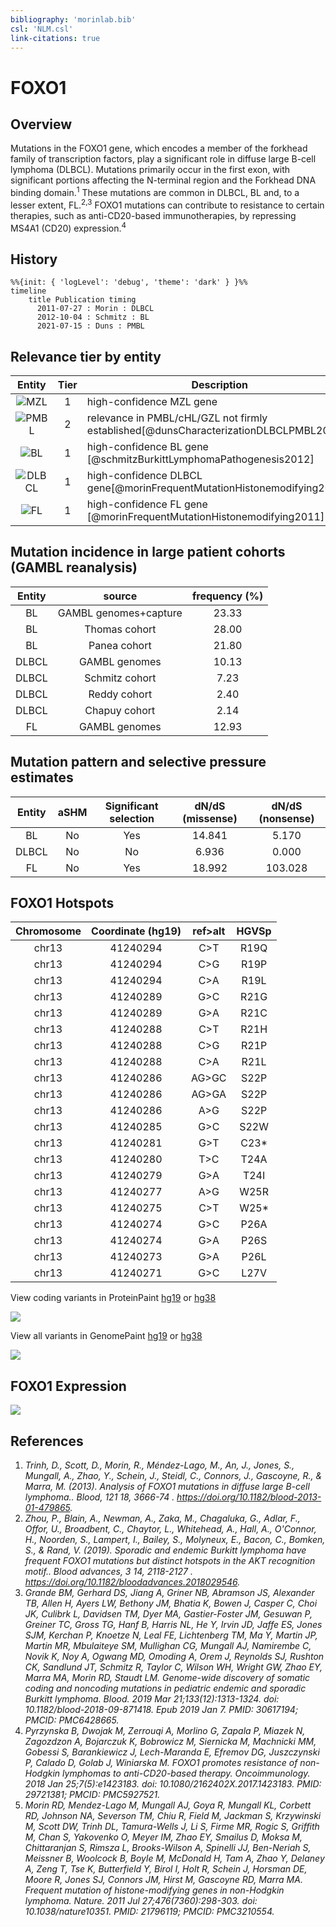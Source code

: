 ```yaml
---
bibliography: 'morinlab.bib'
csl: 'NLM.csl'
link-citations: true
---
```

# FOXO1

## Overview
Mutations in the FOXO1 gene, which encodes a member of the forkhead family of transcription factors, play a significant role in diffuse large B-cell lymphoma (DLBCL). Mutations primarily occur in the first exon, with significant portions affecting the N-terminal region and the Forkhead DNA binding domain.<sup>1</sup> These mutations are common in DLBCL, BL and, to a lesser extent, FL.<sup>2,3</sup> FOXO1 mutations can contribute to resistance to certain therapies, such as anti-CD20-based immunotherapies, by repressing MS4A1 (CD20) expression.<sup>4</sup> 

## History
```mermaid
%%{init: { 'logLevel': 'debug', 'theme': 'dark' } }%%
timeline
    title Publication timing
      2011-07-27 : Morin : DLBCL
      2012-10-04 : Schmitz : BL
      2021-07-15 : Duns : PMBL
```

## Relevance tier by entity

|Entity|Tier|Description               |
|:------:|:----:|--------------------------|
|![MZL](images/icons/MZL_tier1.png)|1|high-confidence MZL gene|
|![PMBL](images/icons/PMBL_tier2.png)|2|relevance in PMBL/cHL/GZL not firmly established[@dunsCharacterizationDLBCLPMBL2021b]|
|![BL](images/icons/BL_tier1.png)    |1   |high-confidence BL gene   [@schmitzBurkittLymphomaPathogenesis2012]|
|![DLBCL](images/icons/DLBCL_tier1.png) |1   |high-confidence DLBCL gene[@morinFrequentMutationHistonemodifying2011]|
|![FL](images/icons/FL_tier1.png)    |1   |high-confidence FL gene   [@morinFrequentMutationHistonemodifying2011]|

## Mutation incidence in large patient cohorts (GAMBL reanalysis)

|Entity|source               |frequency (%)|
|:------:|:---------------------:|:-------------:|
|BL    |GAMBL genomes+capture|23.33        |
|BL    |Thomas cohort        |28.00        |
|BL    |Panea cohort         |21.80        |
|DLBCL |GAMBL genomes        |10.13        |
|DLBCL |Schmitz cohort       | 7.23        |
|DLBCL |Reddy cohort         | 2.40        |
|DLBCL |Chapuy cohort        | 2.14        |
|FL    |GAMBL genomes        |12.93        |

## Mutation pattern and selective pressure estimates

|Entity|aSHM|Significant selection|dN/dS (missense)|dN/dS (nonsense)|
|:------:|:----:|:---------------------:|:----------------:|:----------------:|
|BL    |No  |Yes                  |14.841          |  5.170         |
|DLBCL |No  |No                   | 6.936          |  0.000         |
|FL    |No  |Yes                  |18.992          |103.028         |




## FOXO1 Hotspots

| Chromosome |Coordinate (hg19) | ref>alt | HGVSp | 
 | :---:| :---: | :--: | :---: |
| chr13 | 41240294 | C>T | R19Q |
| chr13 | 41240294 | C>G | R19P |
| chr13 | 41240294 | C>A | R19L |
| chr13 | 41240289 | G>C | R21G |
| chr13 | 41240289 | G>A | R21C |
| chr13 | 41240288 | C>T | R21H |
| chr13 | 41240288 | C>G | R21P |
| chr13 | 41240288 | C>A | R21L |
| chr13 | 41240286 | AG>GC | S22P |
| chr13 | 41240286 | AG>GA | S22P |
| chr13 | 41240286 | A>G | S22P |
| chr13 | 41240285 | G>C | S22W |
| chr13 | 41240281 | G>T | C23* |
| chr13 | 41240280 | T>C | T24A |
| chr13 | 41240279 | G>A | T24I |
| chr13 | 41240277 | A>G | W25R |
| chr13 | 41240275 | C>T | W25* |
| chr13 | 41240274 | G>C | P26A |
| chr13 | 41240274 | G>A | P26S |
| chr13 | 41240273 | G>A | P26L |
| chr13 | 41240271 | G>C | L27V |

View coding variants in ProteinPaint [hg19](https://morinlab.github.io/LLMPP/GAMBL/FOXO1_protein.html)  or [hg38](https://morinlab.github.io/LLMPP/GAMBL/FOXO1_protein_hg38.html)

![](images/proteinpaint/FOXO1_NM_002015.svg)

View all variants in GenomePaint [hg19](https://morinlab.github.io/LLMPP/GAMBL/FOXO1.html)  or [hg38](https://morinlab.github.io/LLMPP/GAMBL/FOXO1_hg38.html)

![](images/proteinpaint/FOXO1.svg)

## FOXO1 Expression
![](images/gene_expression/FOXO1_by_pathology.svg)

## References
1. *Trinh, D., Scott, D., Morin, R., Méndez-Lago, M., An, J., Jones, S., Mungall, A., Zhao, Y., Schein, J., Steidl, C., Connors, J., Gascoyne, R., & Marra, M. (2013). Analysis of FOXO1 mutations in diffuse large B-cell lymphoma.. Blood, 121 18, 3666-74 . https://doi.org/10.1182/blood-2013-01-479865.*
2. *Zhou, P., Blain, A., Newman, A., Zaka, M., Chagaluka, G., Adlar, F., Offor, U., Broadbent, C., Chaytor, L., Whitehead, A., Hall, A., O'Connor, H., Noorden, S., Lampert, I., Bailey, S., Molyneux, E., Bacon, C., Bomken, S., & Rand, V. (2019). Sporadic and endemic Burkitt lymphoma have frequent FOXO1 mutations but distinct hotspots in the AKT recognition motif.. Blood advances, 3 14, 2118-2127 . https://doi.org/10.1182/bloodadvances.2018029546.*
3. *Grande BM, Gerhard DS, Jiang A, Griner NB, Abramson JS, Alexander TB, Allen H, Ayers LW, Bethony JM, Bhatia K, Bowen J, Casper C, Choi JK, Culibrk L, Davidsen TM, Dyer MA, Gastier-Foster JM, Gesuwan P, Greiner TC, Gross TG, Hanf B, Harris NL, He Y, Irvin JD, Jaffe ES, Jones SJM, Kerchan P, Knoetze N, Leal FE, Lichtenberg TM, Ma Y, Martin JP, Martin MR, Mbulaiteye SM, Mullighan CG, Mungall AJ, Namirembe C, Novik K, Noy A, Ogwang MD, Omoding A, Orem J, Reynolds SJ, Rushton CK, Sandlund JT, Schmitz R, Taylor C, Wilson WH, Wright GW, Zhao EY, Marra MA, Morin RD, Staudt LM. Genome-wide discovery of somatic coding and noncoding mutations in pediatric endemic and sporadic Burkitt lymphoma. Blood. 2019 Mar 21;133(12):1313-1324. doi: 10.1182/blood-2018-09-871418. Epub 2019 Jan 7. PMID: 30617194; PMCID: PMC6428665.*
4. *Pyrzynska B, Dwojak M, Zerrouqi A, Morlino G, Zapala P, Miazek N, Zagozdzon A, Bojarczuk K, Bobrowicz M, Siernicka M, Machnicki MM, Gobessi S, Barankiewicz J, Lech-Maranda E, Efremov DG, Juszczynski P, Calado D, Golab J, Winiarska M. FOXO1 promotes resistance of non-Hodgkin lymphomas to anti-CD20-based therapy. Oncoimmunology. 2018 Jan 25;7(5):e1423183. doi: 10.1080/2162402X.2017.1423183. PMID: 29721381; PMCID: PMC5927521.*
5. *Morin RD, Mendez-Lago M, Mungall AJ, Goya R, Mungall KL, Corbett RD, Johnson NA, Severson TM, Chiu R, Field M, Jackman S, Krzywinski M, Scott DW, Trinh DL, Tamura-Wells J, Li S, Firme MR, Rogic S, Griffith M, Chan S, Yakovenko O, Meyer IM, Zhao EY, Smailus D, Moksa M, Chittaranjan S, Rimsza L, Brooks-Wilson A, Spinelli JJ, Ben-Neriah S, Meissner B, Woolcock B, Boyle M, McDonald H, Tam A, Zhao Y, Delaney A, Zeng T, Tse K, Butterfield Y, Birol I, Holt R, Schein J, Horsman DE, Moore R, Jones SJ, Connors JM, Hirst M, Gascoyne RD, Marra MA. Frequent mutation of histone-modifying genes in non-Hodgkin lymphoma. Nature. 2011 Jul 27;476(7360):298-303. doi: 10.1038/nature10351. PMID: 21796119; PMCID: PMC3210554.*

<!-- ORIGIN: morinFrequentMutationHistonemodifying2011 -->
<!-- BL: schmitzBurkittLymphomaPathogenesis2012 -->
<!-- BL: schmitzBurkittLymphomaPathogenesis2012 -->
<!-- FL: morinFrequentMutationHistonemodifying2011 -->
<!-- DLBCL: morinFrequentMutationHistonemodifying2011 -->
<!-- PMBL: dunsCharacterizationDLBCLPMBL2021b -->
